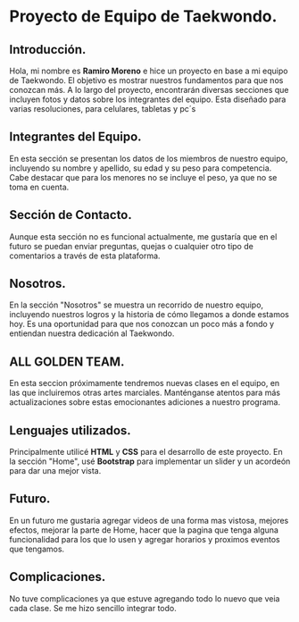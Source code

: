 # Proyecto de Equipo de Taekwondo.

## Introducción.
Hola, mi nombre es **Ramiro Moreno** e hice un proyecto en base a mi equipo de Taekwondo. El objetivo es mostrar nuestros fundamentos para que nos conozcan más. A lo largo del proyecto, encontrarán diversas secciones que incluyen fotos y datos sobre los integrantes del equipo.
Esta diseñado para varias resoluciones, para celulares, tabletas y pc´s

## Integrantes del Equipo.
En esta sección se presentan los datos de los miembros de nuestro equipo, incluyendo su nombre y apellido, su edad y su peso para competencia. Cabe destacar que para los menores no se incluye el peso, ya que no se toma en cuenta.

## Sección de Contacto.
Aunque esta sección no es funcional actualmente, me gustaría que en el futuro se puedan enviar preguntas, quejas o cualquier otro tipo de comentarios a través de esta plataforma.

## Nosotros.
En la sección "Nosotros" se muestra un recorrido de nuestro equipo, incluyendo nuestros logros y la historia de cómo llegamos a donde estamos hoy. Es una oportunidad para que nos conozcan un poco más a fondo y entiendan nuestra dedicación al Taekwondo.

## ALL GOLDEN TEAM.
En esta seccion próximamente tendremos nuevas clases en el equipo, en las que incluiremos otras artes marciales. Manténganse atentos para más actualizaciones sobre estas emocionantes adiciones a nuestro programa.

## Lenguajes utilizados.
Principalmente utilicé **HTML** y **CSS** para el desarrollo de este proyecto. En la sección "Home", usé **Bootstrap** para implementar un slider y un acordeón para dar una mejor vista.

## Futuro.
En un futuro me gustaria agregar videos de una forma mas vistosa, mejores efectos, mejorar la parte de Home, hacer que la pagina que tenga alguna funcionalidad para los que lo usen y agregar horarios y proximos eventos que tengamos.

## Complicaciones.
No tuve complicaciones ya que estuve agregando todo lo nuevo que veia cada clase. Se me hizo sencillo integrar todo.






